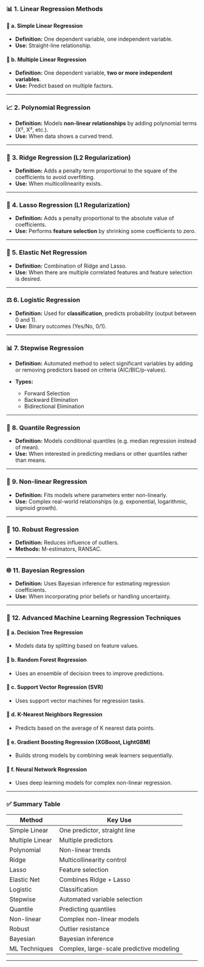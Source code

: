 ### 📊 **1. Linear Regression Methods**

#### 🔹 **a. Simple Linear Regression**

* **Definition:** One dependent variable, one independent variable.
* **Use:** Straight-line relationship.

#### 🔹 **b. Multiple Linear Regression**

* **Definition:** One dependent variable, **two or more independent variables**.
* **Use:** Predict based on multiple factors.

---

### 📈 **2. Polynomial Regression**

* **Definition:** Models **non-linear relationships** by adding polynomial terms (X², X³, etc.).
* **Use:** When data shows a curved trend.

---

### 🧮 **3. Ridge Regression (L2 Regularization)**

* **Definition:** Adds a penalty term proportional to the square of the coefficients to avoid overfitting.
* **Use:** When multicollinearity exists.

---

### 📝 **4. Lasso Regression (L1 Regularization)**

* **Definition:** Adds a penalty proportional to the absolute value of coefficients.
* **Use:** Performs **feature selection** by shrinking some coefficients to zero.

---

### 🔧 **5. Elastic Net Regression**

* **Definition:** Combination of Ridge and Lasso.
* **Use:** When there are multiple correlated features and feature selection is desired.

---

### ⚖️ **6. Logistic Regression**

* **Definition:** Used for **classification**, predicts probability (output between 0 and 1).
* **Use:** Binary outcomes (Yes/No, 0/1).

---

### 📊 **7. Stepwise Regression**

* **Definition:** Automated method to select significant variables by adding or removing predictors based on criteria (AIC/BIC/p-values).
* **Types:**

  * Forward Selection
  * Backward Elimination
  * Bidirectional Elimination

---

### 🔎 **8. Quantile Regression**

* **Definition:** Models conditional quantiles (e.g. median regression instead of mean).
* **Use:** When interested in predicting medians or other quantiles rather than means.

---

### 🧠 **9. Non-linear Regression**

* **Definition:** Fits models where parameters enter non-linearly.
* **Use:** Complex real-world relationships (e.g. exponential, logarithmic, sigmoid growth).

---

### 🌳 **10. Robust Regression**

* **Definition:** Reduces influence of outliers.
* **Methods:** M-estimators, RANSAC.

---

### 🌐 **11. Bayesian Regression**

* **Definition:** Uses Bayesian inference for estimating regression coefficients.
* **Use:** When incorporating prior beliefs or handling uncertainty.

---

### 🤖 **12. Advanced Machine Learning Regression Techniques**

#### 🔹 **a. Decision Tree Regression**

* Models data by splitting based on feature values.

#### 🔹 **b. Random Forest Regression**

* Uses an ensemble of decision trees to improve predictions.

#### 🔹 **c. Support Vector Regression (SVR)**

* Uses support vector machines for regression tasks.

#### 🔹 **d. K-Nearest Neighbors Regression**

* Predicts based on the average of K nearest data points.

#### 🔹 **e. Gradient Boosting Regression (XGBoost, LightGBM)**

* Builds strong models by combining weak learners sequentially.

#### 🔹 **f. Neural Network Regression**

* Uses deep learning models for complex non-linear regression.

---

### ✅ **Summary Table**

| **Method**      | **Key Use**                              |
| --------------- | ---------------------------------------- |
| Simple Linear   | One predictor, straight line             |
| Multiple Linear | Multiple predictors                      |
| Polynomial      | Non-linear trends                        |
| Ridge           | Multicollinearity control                |
| Lasso           | Feature selection                        |
| Elastic Net     | Combines Ridge + Lasso                   |
| Logistic        | Classification                           |
| Stepwise        | Automated variable selection             |
| Quantile        | Predicting quantiles                     |
| Non-linear      | Complex non-linear models                |
| Robust          | Outlier resistance                       |
| Bayesian        | Bayesian inference                       |
| ML Techniques   | Complex, large-scale predictive modeling |

---
